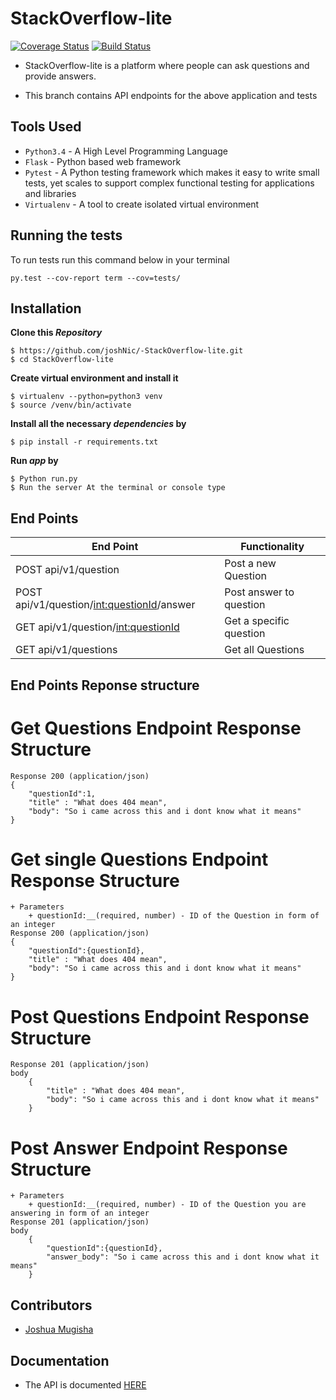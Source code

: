 # StackOverflow-lite 

[![Coverage Status](https://coveralls.io/repos/github/joshNic/Stack0verflow-lite/badge.svg)](https://coveralls.io/github/joshNic/Stack0verflow-lite)
[![Build Status](https://travis-ci.org/joshNic/Stack0verflow-lite.svg?branch=tests)](https://travis-ci.org/joshNic/Stack0verflow-lite)

- StackOverflow-lite is a platform where people can ask questions and provide answers.

- This branch contains API endpoints for the above application and tests

## Tools Used
- `Python3.4` - A High Level Programming Language
- `Flask` - Python based web framework
- `Pytest` - A Python testing  framework which makes it easy to write small tests, yet scales to support complex functional testing for applications and libraries
- `Virtualenv` - A tool to create isolated virtual environment

## Running the tests
To run tests run this command below in your terminal

```
py.test --cov-report term --cov=tests/
```

## Installation
**Clone this _Repository_**
```
$ https://github.com/joshNic/-StackOverflow-lite.git
$ cd StackOverflow-lite
```
**Create virtual environment and install it**
```
$ virtualenv --python=python3 venv
$ source /venv/bin/activate
```
**Install all the necessary _dependencies_ by**
```
$ pip install -r requirements.txt
```
**Run _app_ by**
```
$ Python run.py
$ Run the server At the terminal or console type
```
## End Points
|           End Point                      |            Functionality                   |
|   -------------------------------------- | -----------------------------------------  |
|     POST   api/v1/question           |             Post a new Question           |
|     POST api/v1/question/<int:questionId>/answer        |         Post answer to question            |
|     GET  api/v1/question/<int:questionId>  |             Get a specific question          |
|     GET  api/v1/questions         |            Get all Questions          |


## End Points Reponse structure
# Get Questions Endpoint Response Structure
```
Response 200 (application/json)
{
    "questionId":1,
    "title" : "What does 404 mean",
    "body": "So i came across this and i dont know what it means"
}
```
# Get single Questions Endpoint Response Structure
```
+ Parameters
    + questionId:__(required, number) - ID of the Question in form of an integer
Response 200 (application/json)
{
    "questionId":{questionId},
    "title" : "What does 404 mean",
    "body": "So i came across this and i dont know what it means"
}
```
# Post Questions Endpoint Response Structure
```
Response 201 (application/json)
body
    {
        "title" : "What does 404 mean",
        "body": "So i came across this and i dont know what it means"
    }
```

# Post Answer Endpoint Response Structure
```
+ Parameters
    + questionId:__(required, number) - ID of the Question you are answering in form of an integer
Response 201 (application/json)
body
    {
        "questionId":{questionId},
        "answer_body": "So i came across this and i dont know what it means"
    }
```

## Contributors
- [Joshua Mugisha](https://github.com/joshNic)

## Documentation
- The API is documented [HERE](https://stackv1.docs.apiary.io/#)